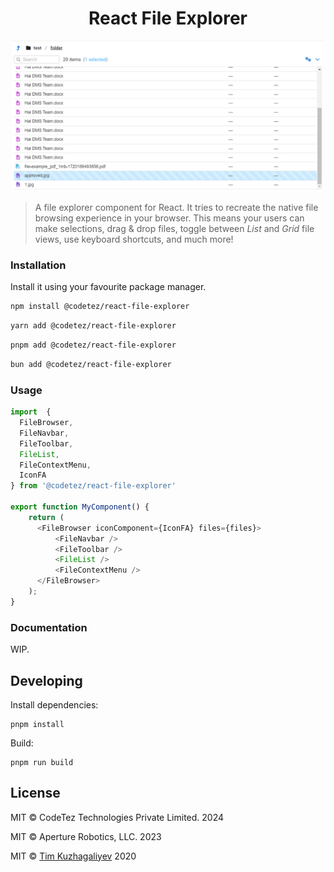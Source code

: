 <div align="center">

# React File Explorer

</div>

<p align="center">
    <img src="../../assets/image.png" alt="Banner" width="500" />
</p>

> A file explorer component for React. It tries to recreate the native file
> browsing experience in your browser. This means your users can make selections, drag
> & drop files, toggle between _List_ and _Grid_ file views, use keyboard shortcuts, and
> much more!

### Installation

Install it using your favourite package manager.

```sh
npm install @codetez/react-file-explorer
```

```sh
yarn add @codetez/react-file-explorer
```

```sh
pnpm add @codetez/react-file-explorer
```

```sh
bun add @codetez/react-file-explorer
```

### Usage

```typescript
import  {
  FileBrowser,
  FileNavbar,
  FileToolbar,
  FileList,
  FileContextMenu,
  IconFA
} from '@codetez/react-file-explorer'

export function MyComponent() {
    return (
      <FileBrowser iconComponent={IconFA} files={files}>
          <FileNavbar />
          <FileToolbar />
          <FileList />
          <FileContextMenu />
      </FileBrowser>
    );
}
```

### Documentation

WIP.

## Developing

Install dependencies:

```
pnpm install
```

Build:

```
pnpm run build
```

## License

MIT © CodeTez Technologies Private Limited. 2024

MIT © Aperture Robotics, LLC. 2023

MIT © [Tim Kuzhagaliyev](https://github.com/TimboKZ) 2020

